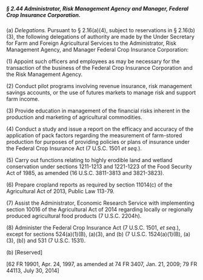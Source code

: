 ##### § 2.44 Administrator, Risk Management Agency and Manager, Federal Crop Insurance Corporation. #####

(a) *Delegations.* Pursuant to § 2.16(a)(4), subject to reservations in § 2.16(b)(3), the following delegations of authority are made by the Under Secretary for Farm and Foreign Agricultural Services to the Administrator, Risk Management Agency, and Manager Federal Crop Insurance Corporation:

(1) Appoint such officers and employees as may be necessary for the transaction of the business of the Federal Crop Insurance Corporation and the Risk Management Agency.

(2) Conduct pilot programs involving revenue insurance, risk management savings accounts, or the use of futures markets to manage risk and support farm income.

(3) Provide education in management of the financial risks inherent in the production and marketing of agricultural commodities.

(4) Conduct a study and issue a report on the efficacy and accuracy of the application of pack factors regarding the measurement of farm-stored production for purposes of providing policies or plans of insurance under the Federal Crop Insurance Act (7 U.S.C. 1501 *et seq.*).

(5) Carry out functions relating to highly erodible land and wetland conservation under sections 1211-1213 and 1221-1223 of the Food Security Act of 1985, as amended (16 U.S.C. 3811-3813 and 3821-3823).

(6) Prepare cropland reports as required by section 11014(c) of the Agricultural Act of 2013, Public Law 113-79.

(7) Assist the Administrator, Economic Research Service with implementing section 10016 of the Agricultural Act of 2014 regarding locally or regionally produced agricultural food products (7 U.S.C. 2204h).

(8) Administer the Federal Crop Insurance Act (7 U.S.C. 1501, *et seq.*), except for sections 524(a)(1)(B), (a)(3), and (b) (7 U.S.C. 1524(a)(1)(B), (a)(3), (b)) and 531 (7 U.S.C. 1531).

(b) [Reserved]

[62 FR 19901, Apr. 24, 1997, as amended at 74 FR 3407, Jan. 21, 2009; 79 FR 44113, July 30, 2014]